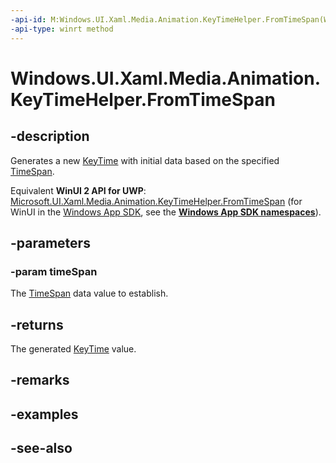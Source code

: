 ```yaml
---
-api-id: M:Windows.UI.Xaml.Media.Animation.KeyTimeHelper.FromTimeSpan(Windows.Foundation.TimeSpan)
-api-type: winrt method
---
```


<!-- Method syntax
public Windows.UI.Xaml.Media.Animation.KeyTime FromTimeSpan(Windows.Foundation.TimeSpan timeSpan)
-->

# Windows.UI.Xaml.Media.Animation.KeyTimeHelper.FromTimeSpan

## -description
Generates a new [KeyTime](keytime.md) with initial data based on the specified [TimeSpan](../windows.foundation/timespan.md).

Equivalent **WinUI 2 API for UWP**: [Microsoft.UI.Xaml.Media.Animation.KeyTimeHelper.FromTimeSpan](/windows/winui/api/microsoft.ui.xaml.media.animation.keytimehelper.fromtimespan) (for WinUI in the [Windows App SDK](/windows/apps/windows-app-sdk/), see the **[Windows App SDK namespaces](/windows/windows-app-sdk/api/winrt/)**).

## -parameters
### -param timeSpan
The [TimeSpan](../windows.foundation/timespan.md) data value to establish.

## -returns
The generated [KeyTime](keytime.md) value.

## -remarks

## -examples

## -see-also
